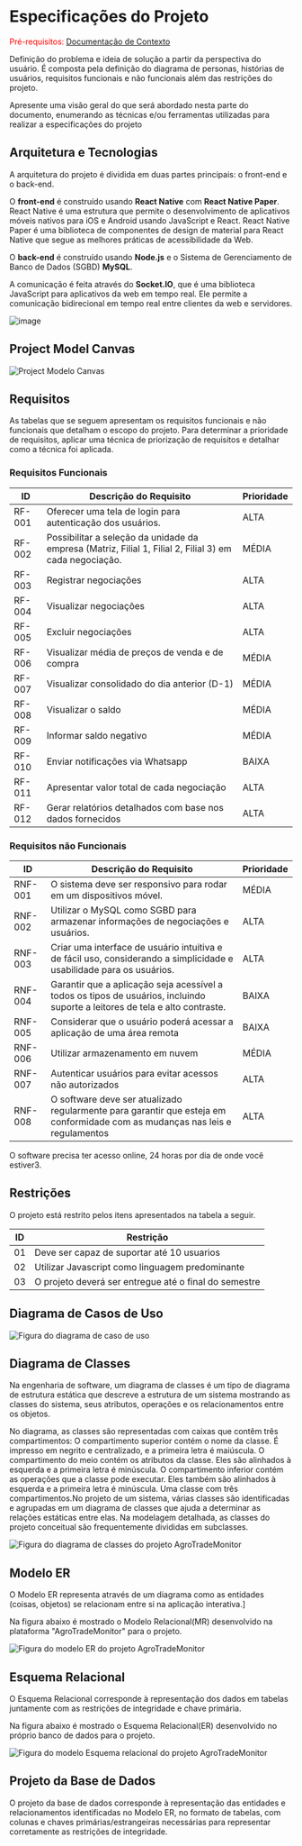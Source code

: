 # Especificações do Projeto

<span style="color:red">Pré-requisitos: <a href="1-Documentação de Contexto.md"> Documentação de Contexto</a></span>

Definição do problema e ideia de solução a partir da perspectiva do usuário. É composta pela definição do  diagrama de personas, histórias de usuários, requisitos funcionais e não funcionais além das restrições do projeto.

Apresente uma visão geral do que será abordado nesta parte do documento, enumerando as técnicas e/ou ferramentas utilizadas para realizar a especificações do projeto

## Arquitetura e Tecnologias

A arquitetura do projeto é dividida em duas partes principais: o front-end e o back-end. 

O **front-end** é construído usando **React Native** com **React Native Paper**. React Native é uma estrutura que permite o desenvolvimento de aplicativos móveis nativos para iOS e Android usando JavaScript e React. React Native Paper é uma biblioteca de componentes de design de material para React Native que segue as melhores práticas de acessibilidade da Web.

O **back-end** é construído usando **Node.js** e o Sistema de Gerenciamento de Banco de Dados (SGBD) **MySQL**. 

A comunicação é feita através do **Socket.IO**, que é uma biblioteca JavaScript para aplicativos da web em tempo real. Ele permite a comunicação bidirecional em tempo real entre clientes da web e servidores.

![image](https://github.com/ICEI-PUC-Minas-PMV-ADS/pmv-ads-2023-2-e5-proj-empext-t2-projAgronegocio/assets/32153247/6a27e159-5fed-46e7-9d5b-aefc40036117)

## Project Model Canvas
![Project Modelo Canvas](img/ProjectModelCanvas.PNG)

## Requisitos

As tabelas que se seguem apresentam os requisitos funcionais e não funcionais que detalham o escopo do projeto. Para determinar a prioridade de requisitos, aplicar uma técnica de priorização de requisitos e detalhar como a técnica foi aplicada.

### Requisitos Funcionais

| ID     | Descrição do Requisito                                       | Prioridade |
|-------|--------------------------------------------------------------|------------|
| RF-001| Oferecer uma tela de login para autenticação dos usuários. | ALTA |  
| RF-002| Possibilitar a seleção da unidade da empresa (Matriz, Filial 1, Filial 2, Filial 3) em cada negociação. | MÉDIA |
| RF-003| Registrar negociações | ALTA | 
| RF-004| Visualizar negociações| ALTA | 
| RF-005| Excluir negociações | ALTA | 
| RF-006| Visualizar média de preços de venda e de compra | MÉDIA |
| RF-007| Visualizar consolidado do dia anterior (D-1) | MÉDIA |
| RF-008| Visualizar o saldo | MÉDIA | 
| RF-009| Informar saldo negativo | MÉDIA |
| RF-010| Enviar notificações via Whatsapp | BAIXA |
| RF-011| Apresentar valor total de cada negociação | ALTA |
| RF-012| Gerar relatórios detalhados com base nos dados fornecidos | ALTA |


### Requisitos não Funcionais

| ID     | Descrição do Requisito                                       | Prioridade |
|-------|--------------------------------------------------------------|------------|
| RNF-001| O sistema deve ser responsivo para rodar em um dispositivos móvel. | MÉDIA |
| RNF-002| Utilizar o MySQL como SGBD para armazenar informações de negociações e usuários. | ALTA |
| RNF-003| Criar uma interface de usuário intuitiva e de fácil uso, considerando a simplicidade e usabilidade para os usuários. | ALTA |
| RNF-004| Garantir que a aplicação seja acessível a todos os tipos de usuários, incluindo suporte a leitores de tela e alto contraste. | BAIXA |
| RNF-005| Considerar que o usuário poderá acessar a aplicação de uma área remota | BAIXA |
| RNF-006| Utilizar armazenamento em nuvem | MÉDIA |
| RNF-007| Autenticar usuários para evitar acessos não autorizados | ALTA |
| RNF-008| O software deve ser atualizado regularmente para garantir que esteja em conformidade com as mudanças nas leis e regulamentos | ALTA |

O software precisa ter acesso online, 24 horas por dia de onde você estiver3.


## Restrições

O projeto está restrito pelos itens apresentados na tabela a seguir.

|ID| Restrição                                             |
|--|-------------------------------------------------------|
|01| Deve ser capaz de suportar até 10 usuarios            |
|02| Utilizar Javascript como linguagem predominante       |
|03| O projeto deverá ser entregue até o final do semestre |

## Diagrama de Casos de Uso

<img src="img/DiagramaCasoDeUso.jpeg" alt="Figura do diagrama de caso de uso">

## Diagrama de Classes

Na engenharia de software, um diagrama de classes é um tipo de diagrama de estrutura estática que descreve a estrutura de um sistema mostrando as classes do sistema, seus atributos, operações e os relacionamentos entre os objetos.

No diagrama, as classes são representadas com caixas que contêm três compartimentos: O compartimento superior contém o nome da classe. É impresso em negrito e centralizado, e a primeira letra é maiúscula. O compartimento do meio contém os atributos da classe. Eles são alinhados à esquerda e a primeira letra é minúscula. O compartimento inferior contém as operações que a classe pode executar. Eles também são alinhados à esquerda e a primeira letra é minúscula. Uma classe com três compartimentos.No projeto de um sistema, várias classes são identificadas e agrupadas em um diagrama de classes que ajuda a determinar as relações estáticas entre elas. Na modelagem detalhada, as classes do projeto conceitual são frequentemente divididas em subclasses.

<img src="img/diagrama-de-classes_Agro2.png" alt="Figura do diagrama de classes do projeto AgroTradeMonitor">

## Modelo ER

O Modelo ER representa através de um diagrama como as entidades (coisas, objetos) se relacionam entre si na aplicação interativa.]

Na figura abaixo é mostrado o Modelo Relacional(MR) desenvolvido na plataforma "AgroTradeMonitor" para o projeto.

<img src="img/modelo_relacional_Agro2.png" alt="Figura do modelo ER do projeto AgroTradeMonitor">

## Esquema Relacional

O Esquema Relacional corresponde à representação dos dados em tabelas juntamente com as restrições de integridade e chave primária.

Na figura abaixo é mostrado o Esquema Relacional(ER) desenvolvido no próprio banco de dados para o projeto.

<img src="img/esquema_relacional_Agro2.png" alt="Figura do modelo Esquema relacional do projeto AgroTradeMonitor">

## Projeto da Base de Dados

O projeto da base de dados corresponde à representação das entidades e relacionamentos identificadas no Modelo ER, no formato de tabelas, com colunas e chaves primárias/estrangeiras necessárias para representar corretamente as restrições de integridade.
